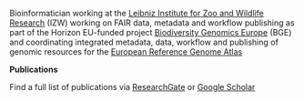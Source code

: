 Bioinformatician working at the [Leibniz Institute for Zoo and Wildlife Research](https://www.izw-berlin.de/en/) (IZW) working on FAIR data, metadata and workflow publishing as part of the Horizon EU-funded project [Biodiversity Genomics Europe](https://biodiversitygenomics.eu/) (BGE) and coordinating integrated metadata, data, workflow and publishing of genomic resources for the [European Reference Genome Atlas](https://www.erga-biodiversity.eu/)

**Publications**

Find a full list of publications via [ResearchGate](https://www.researchgate.net/profile/Tom-Brown-46) or [Google Scholar](https://scholar.google.com/citations?user=DYI9mmAAAAAJ&hl=en)
